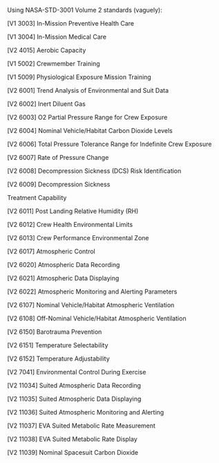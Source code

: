 Using NASA-STD-3001 Volume 2 standards (vaguely):


[V1 3003] In-Mission Preventive Health Care

[V1 3004] In-Mission Medical Care


[V2 4015] Aerobic Capacity


[V1 5002] Crewmember Training

[V1 5009] Physiological Exposure Mission
Training


[V2 6001] Trend Analysis of Environmental and
Suit Data

[V2 6002] Inert Diluent Gas

[V2 6003] O2 Partial Pressure Range for Crew
Exposure

[V2 6004] Nominal Vehicle/Habitat Carbon
Dioxide Levels

[V2 6006] Total Pressure Tolerance Range for
Indefinite Crew Exposure

[V2 6007] Rate of Pressure Change

[V2 6008] Decompression Sickness (DCS) Risk
Identification

[V2 6009] Decompression Sickness

Treatment Capability

[V2 6011] Post Landing Relative Humidity
(RH)

[V2 6012] Crew Health Environmental Limits

[V2 6013] Crew Performance Environmental
Zone

[V2 6017] Atmospheric Control

[V2 6020] Atmospheric Data Recording

[V2 6021] Atmospheric Data Displaying

[V2 6022] Atmospheric Monitoring and
Alerting Parameters


[V2 6107] Nominal Vehicle/Habitat
Atmospheric Ventilation

[V2 6108] Off-Nominal Vehicle/Habitat
Atmospheric Ventilation


[V2 6150] Barotrauma Prevention

[V2 6151] Temperature Selectability

[V2 6152] Temperature Adjustability


[V2 7041] Environmental Control During
Exercise


[V2 11034] Suited Atmospheric Data Recording

[V2 11035] Suited Atmospheric Data Displaying

[V2 11036] Suited Atmospheric Monitoring and
Alerting

[V2 11037] EVA Suited Metabolic Rate
Measurement

[V2 11038] EVA Suited Metabolic Rate Display

[V2 11039] Nominal Spacesuit Carbon Dioxide

